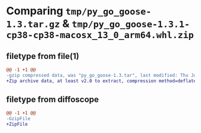 # Comparing `tmp/py_go_goose-1.3.tar.gz` & `tmp/py_go_goose-1.3.1-cp38-cp38-macosx_13_0_arm64.whl.zip`

## filetype from file(1)

```diff
@@ -1 +1 @@
-gzip compressed data, was "py_go_goose-1.3.tar", last modified: Thu Jul 13 16:27:10 2023, max compression
+Zip archive data, at least v2.0 to extract, compression method=deflate
```

## filetype from diffoscope

```diff
@@ -1 +1 @@
-GzipFile
+ZipFile
```

